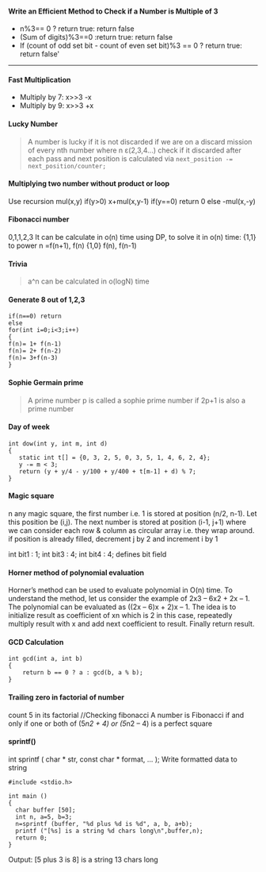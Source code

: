 #### Write an Efficient Method to Check if a Number is Multiple of 3
   * n%3== 0 ? return true: return false
   * (Sum of digits)%3==0 :return true: return false
   * If (count of odd set bit - count of even set bit)%3 == 0 ? return true: return false'
----

#### Fast Multiplication
* Multiply by 7: x>>3 -x
* Multiply by 9: x>>3 +x

#### Lucky Number
> A number is lucky if it is not discarded if we are on a discard mission of every nth number where n ε(2,3,4...)
check if it discarded after each pass and next position is calculated via
`next_position -= next_position/counter;`

#### Multiplying two number without product or loop
Use recursion
mul(x,y)
if(y>0)
x+mul(x,y-1)
if(y==0)
return 0
else
-mul(x,-y)

####  Fibonacci number
0,1,1,2,3
It can be calculate in o(n) time using DP, to solve it in o(n) time:
{1,1} to power n =f(n+1), f(n)
{1,0}             f(n),  f(n-1)

#### Trivia
> a^n can be calculated in o(logN) time

#### Generate 8 out of 1,2,3
```
if(n==0) return
else
for(int i=0;i<3;i++)
{
f(n)= 1+ f(n-1) 
f(n)= 2+ f(n-2)
f(n)= 3+f(n-3)
}
```

#### Sophie Germain prime
> A prime number p is called a sophie prime number if 2p+1 is also a prime number


#### Day of week
```
int dow(int y, int m, int d)
{
   static int t[] = {0, 3, 2, 5, 0, 3, 5, 1, 4, 6, 2, 4};
   y -= m < 3;
   return (y + y/4 - y/100 + y/400 + t[m-1] + d) % 7;
}
```

#### Magic square
n any magic square, the first number i.e. 1 is stored at position (n/2, n-1). Let this position be (i,j). The next number is stored at position (i-1, j+1) where we can consider each row & column as circular array i.e. they wrap around.
if position is already filled, decrement j by 2 and increment i by 1

int bit1 : 1;
int bit3 : 4;
int bit4 : 4;
defines bit field

#### Horner method of polynomial evaluation
Horner’s method can be used to evaluate polynomial in O(n) time. To understand the method, let us consider the example of 2x3 – 6x2 + 2x – 1. The polynomial can be evaluated as ((2x – 6)x + 2)x – 1. The idea is to initialize result as coefficient of xn which is 2 in this case, repeatedly multiply result with x and add next coefficient to result. Finally return result.

#### GCD Calculation
```
int gcd(int a, int b) 
{
    return b == 0 ? a : gcd(b, a % b);
}
```
#### Trailing zero in factorial of number
count 5 in its factorial
//Checking fibonacci
A number is Fibonacci if and only if one or both of (5*n2 + 4) or (5*n2 – 4) is a perfect square

#### sprintf()
int sprintf ( char * str, const char * format, ... );
Write formatted data to string


```
#include <stdio.h>

int main ()
{
  char buffer [50];
  int n, a=5, b=3;
  n=sprintf (buffer, "%d plus %d is %d", a, b, a+b);
  printf ("[%s] is a string %d chars long\n",buffer,n);
  return 0;
}
```
Output: \[5 plus 3 is 8] is a string 13 chars long
